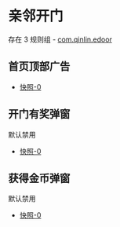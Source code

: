 # 亲邻开门

存在 3 规则组 - [com.qinlin.edoor](/src/apps/com.qinlin.edoor.ts)

## 首页顶部广告

- [快照-0](https://i.gkd.li/import/12707733)

## 开门有奖弹窗

默认禁用

- [快照-0](https://i.gkd.li/import/12707736)

## 获得金币弹窗

默认禁用

- [快照-0](https://i.gkd.li/import/12707738)
